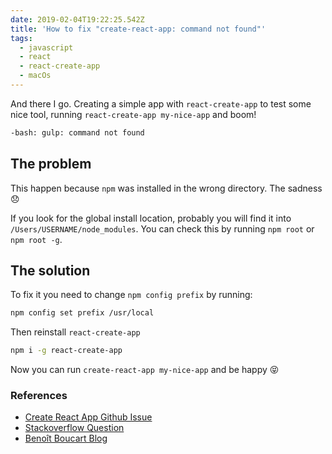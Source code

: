```yaml
---
date: 2019-02-04T19:22:25.542Z
title: 'How to fix "create-react-app: command not found"'
tags:
  - javascript
  - react
  - react-create-app
  - macOs
---
```

And there I go. Creating a simple app with `react-create-app` to test some nice tool, running `react-create-app my-nice-app` and boom!

```bash
-bash: gulp: command not found
```

## The problem
This happen because `npm` was installed in the wrong directory. The sadness 😞

If you look for the global install location, probably you will find it into `/Users/USERNAME/node_modules`. You can check this by running `npm root` or `npm root -g`.

## The solution
To fix it you need to change `npm config prefix` by running:

```bash
npm config set prefix /usr/local
```

Then reinstall `react-create-app`

```bash
npm i -g react-create-app
```

Now you can run `create-react-app my-nice-app` and be happy 😝

### References
* [Create React App Github Issue](https://github.com/facebook/create-react-app/issues/138)
* [Stackoverflow Question](https://stackoverflow.com/questions/25090452/gulp-command-not-found-after-install)
* [Benoît Boucart Blog](http://blog.webbb.be/command-not-found-node-npm/)
